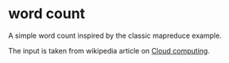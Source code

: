 # word count

A simple word count inspired by the classic mapreduce example.

The input is taken from wikipedia article on [Cloud computing](https://en.wikipedia.org/wiki/Cloud_computing).
